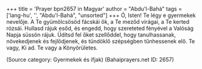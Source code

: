 +++
title = 'Prayer bpn2657 in Magyar'
author = "Abdu'l-Bahá"
tags = ['lang-hu', '', "Abdu'l-Bahá", "unsorted"]
+++
Ó, Isten! Te légy e gyermekek nevelője. A Te gyümölcsösöd fácskái ők, a Te meződ virágai, a Te kerted rózsái. Hullasd rájuk esőd, és engedd, hogy szereteted fényével a Valóság Napja süssön rájuk. Üdítsd fel őket szellőddel, hogy tanulhassanak, növekedjenek és fejlődjenek, és tündöklő szépségben tűnhessenek elő. Te vagy, Ki ad. Te vagy a Könyörületes.

(Source category: Gyermekek és ifjak)
(Bahaiprayers.net ID: 2657)
